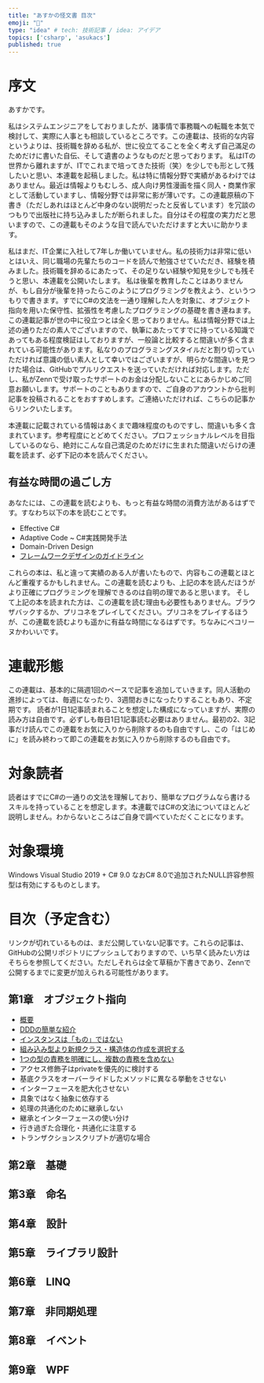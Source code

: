 ```yaml
---
title: "あすかの怪文書 目次"
emoji: "🤮"
type: "idea" # tech: 技術記事 / idea: アイデア
topics: ['csharp', 'asukacs']
published: true
---
```


# 序文

あすかです。

私はシステムエンジニアをしておりましたが、諸事情で事務職への転職を本気で検討して、実際に人事とも相談しているところです。この連載は、技術的な内容というよりは、技術職を辞める私が、世に役立てることを全く考えず自己滿足のためだけに書いた自伝、そして遺書のようなものだと思っております。
私はITの世界から離れますが、ITでこれまで培ってきた技術（笑）を少しでも形として残したいと思い、本連載を起稿しました。私は特に情報分野で実績があるわけではありません。最近は情報よりもむしろ、成人向け男性漫画を描く同人・商業作家として活動していますし、情報分野では非常に影が薄いです。この連載原稿の下書き（ただしあれはほとんど中身のない説明だったと反省しています）を冗談のつもりで出版社に持ち込みましたが断られました。自分はその程度の実力だと思いますので、この連載もそのような目で読んでいただけますと大いに助かります。

私はまだ、IT企業に入社して7年しか働いていません。私の技術力は非常に低いとはいえ、同じ職場の先輩たちのコードを読んで勉強させていただき、経験を積みました。技術職を辞めるにあたって、その足りない経験や知見を少しでも残そうと思い、本連載を公開いたします。
私は後輩を教育したことはありませんが、もし自分が後輩を持ったらこのようにプログラミングを教えよう、というつもりで書きます。すでにC#の文法を一通り理解した人を対象に、オブジェクト指向を用いた保守性、拡張性を考慮したプログラミングの基礎を書き連ねます。
この連載記事が世の中に役立つとは全く思っておりません。私は情報分野では上述の通りただの素人でございますので、執筆にあたってすでに持っている知識であってもある程度検証はしておりますが、一般論と比較すると間違いが多く含まれている可能性があります。私なりのプログラミングスタイルだと割り切っていただければ意識の低い素人として幸いではございますが、明らかな間違いを見つけた場合は、GitHubでプルリクエストを送っていただければ対応します。ただし、私がZennで受け取ったサポートのお金は分配しないことにあらかじめご同意お願いします。サポートのこともありますので、ご自身のアカウントから批判記事を投稿されることをおすすめします。ご連絡いただければ、こちらの記事からリンクいたします。

本連載に記載されている情報はあくまで趣味程度のものですし、間違いも多く含まれています。参考程度にとどめてください。プロフェッショナルレベルを目指しているのなら、絶対にこんな自己満足のためだけに生まれた間違いだらけの連載を読まず、必ず下記の本を読んでください。

## 有益な時間の過ごし方

あなたには、この連載を読むよりも、もっと有益な時間の消費方法があるはずです。すなわち以下の本を読むことです。

* Effective C#
* Adaptive Code ~ C#実践開発手法
* Domain-Driven Design
* [フレームワークデザインのガイドライン](https://docs.microsoft.com/ja-jp/dotnet/standard/design-guidelines/)

これらの本は、私と違って実績のある人が書いたもので、内容もこの連載とほとんど重複するかもしれません。この連載を読むよりも、上記の本を読んだほうがより正確にプログラミングを理解できるのは自明の理であると思います。
そして上記の本を読まれた方は、この連載を読む理由も必要性もありません。ブラウザバックするか、プリコネをプレイしてください。プリコネをプレイするほうが、この連載を読むよりも遥かに有益な時間になるはずです。ちなみにペコリーヌかわいいです。

# 連載形態

この連載は、基本的に隔週1回のペースで記事を追加していきます。同人活動の進捗によっては、毎週になったり、3週間おきになったりすることもあり、不定期です。
読者が1日1記事読まれることを想定した構成になっていますが、実際の読み方は自由です。必ずしも毎日1日1記事読む必要はありません。最初の2、3記事だけ読んでこの連載をお気に入りから削除するのも自由ですし、この「はじめに」を読み終わって即この連載をお気に入りから削除するのも自由です。

# 対象読者

読者はすでにC#の一通りの文法を理解しており、簡単なプログラムなら書けるスキルを持っていることを想定します。本連載ではC#の文法についてほとんど説明しません。わからないところはご自身で調べていただくことになります。

# 対象環境

Windows Visual Studio 2019 + C# 9.0
なおC# 8.0で追加されたNULL許容参照型は有効にするものとします。

# 目次（予定含む）

リンクが切れているものは、まだ公開していない記事です。これらの記事は、GitHubの公開リポジトリにプッシュしておりますので、いち早く読みたい方はそちらを参照してください。ただしそれらは全て草稿か下書きであり、Zennで公開するまでに変更が加えられる可能性があります。

## 第1章　オブジェクト指向
* [概要](https://zenn.dev/kmy/articles/asuka-cs-1-0-summary)
* [DDDの簡単な紹介](https://zenn.dev/kmy/articles/asuka-cs-1-1-ddd)
* [インスタンスは「もの」ではない](https://zenn.dev/kmy/articles/asuka-cs-1-2-instance-not-mono)
* [組み込み型より新規クラス・構造体の作成を選択する](https://zenn.dev/kmy/articles/asuka-cs-1-3-customclass)
* [1つの型の責務を明確にし、複数の責務を含めない](https://zenn.dev/kmy/articles/asuka-cs-1-4-single-responsibility)
* アクセス修飾子はprivateを優先的に検討する
* 基底クラスをオーバーライドしたメソッドに異なる挙動をさせない
* インターフェースを肥大化させない
* 具象ではなく抽象に依存する
* 処理の共通化のために継承しない
* 継承とインターフェースの使い分け
* 行き過ぎた合理化・共通化に注意する
* トランザクションスクリプトが適切な場合

## 第2章　基礎

## 第3章　命名

## 第4章　設計

## 第5章　ライブラリ設計

## 第6章　LINQ

## 第7章　非同期処理

## 第8章　イベント

## 第9章　WPF
